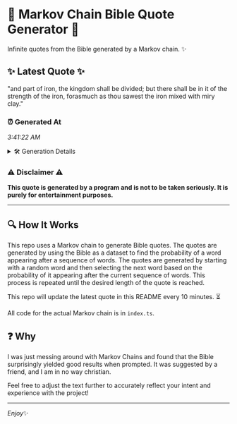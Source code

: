 # 📖 Markov Chain Bible Quote Generator 📖

Infinite quotes from the Bible generated by a Markov chain. ✨

## ✨ Latest Quote ✨
"and part of iron, the kingdom shall be divided; but there shall be in it of the strength of the iron, forasmuch as thou sawest the iron mixed with miry clay."

### ⏰ Generated At
*3:41:22 AM*

<details>
    <summary>🛠️ Generation Details</summary>
    <p>
        <strong>🌱 Seed:</strong> and<br>
        <strong>🔄 Iterations:</strong> 30<br>
        <strong>📜 Context History:</strong><br>[ and ]: part<br>[ and, part ]: of<br>[ and, part, of ]: iron,<br>[ and, part, of, iron, ]: the<br>[ and, part, of, iron,, the ]: kingdom<br>[ and, part, of, iron,, the, kingdom ]: shall<br>[ part, of, iron,, the, kingdom, shall ]: be<br>[ of, iron,, the, kingdom, shall, be ]: divided;<br>[ iron,, the, kingdom, shall, be, divided; ]: but<br>[ the, kingdom, shall, be, divided;, but ]: there<br>[ kingdom, shall, be, divided;, but, there ]: shall<br>[ shall, be, divided;, but, there, shall ]: be<br>[ be, divided;, but, there, shall, be ]: in<br>[ divided;, but, there, shall, be, in ]: it<br>[ but, there, shall, be, in, it ]: of<br>[ there, shall, be, in, it, of ]: the<br>[ shall, be, in, it, of, the ]: strength<br>[ be, in, it, of, the, strength ]: of<br>[ in, it, of, the, strength, of ]: the<br>[ it, of, the, strength, of, the ]: iron,<br>[ of, the, strength, of, the, iron, ]: forasmuch<br>[ the, strength, of, the, iron,, forasmuch ]: as<br>[ strength, of, the, iron,, forasmuch, as ]: thou<br>[ of, the, iron,, forasmuch, as, thou ]: sawest<br>[ the, iron,, forasmuch, as, thou, sawest ]: the<br>[ iron,, forasmuch, as, thou, sawest, the ]: iron<br>[ forasmuch, as, thou, sawest, the, iron ]: mixed<br>[ as, thou, sawest, the, iron, mixed ]: with<br>[ thou, sawest, the, iron, mixed, with ]: miry<br>[ sawest, the, iron, mixed, with, miry ]: clay.<br>
    </p>
</details>

### ⚠️ Disclaimer ⚠️
**This quote is generated by a program and is not to be taken seriously. It is purely for entertainment purposes.**

---

## 🔍 How It Works

This repo uses a Markov chain to generate Bible quotes. The quotes are generated by using the Bible as a dataset to find the probability of a word appearing after a sequence of words. The quotes are generated by starting with a random word and then selecting the next word based on the probability of it appearing after the current sequence of words. This process is repeated until the desired length of the quote is reached.

This repo will update the latest quote in this README every 10 minutes. ⏳

All code for the actual Markov chain is in `index.ts`.

## ❓ Why

I was just messing around with Markov Chains and found that the Bible surprisingly yielded good results when prompted. 
It was suggested by a friend, and I am in no way christian.

Feel free to adjust the text further to accurately reflect your intent and experience with the project!

---

*Enjoy*✨
